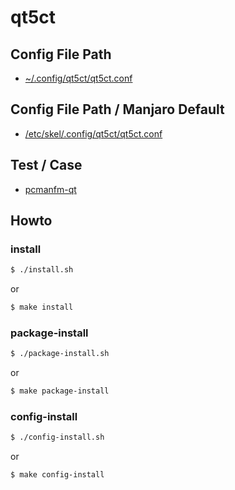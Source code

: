 
# qt5ct


## Config File Path

* [~/.config/qt5ct/qt5ct.conf](config/qt5ct/qt5ct.conf)


## Config File Path / Manjaro Default

* [/etc/skel/.config/qt5ct/qt5ct.conf](config/qt5ct-manjaro/qt5ct.conf)


## Test / Case

* [pcmanfm-qt](https://samwhelp.github.io/note-about-manjaro/read/adjustment/tool/pcmanfm-qt.html)

## Howto


### install

``` sh
$ ./install.sh
```

or

``` sh
$ make install
```


### package-install

``` sh
$ ./package-install.sh
```

or

``` sh
$ make package-install
```


### config-install

``` sh
$ ./config-install.sh
```

or

``` sh
$ make config-install
```
